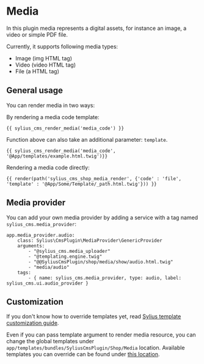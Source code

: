 # Media

In this plugin media represents a digital assets, for instance an image, a video or simple PDF file.

Currently, it supports following media types:

- Image (img HTML tag)
- Video (video HTML tag)
- File (a HTML tag)

## General usage

You can render media in two ways:

By rendering a media code template:

```twig
{{ sylius_cms_render_media('media_code') }}
```
Function above can also take an additional parameter: `template`.

```twig
{{ sylius_cms_render_media('media_code', '@App/templates/example.html.twig')}}
```

Rendering a media code directly:

```twig
{{ render(path('sylius_cms_shop_media_render', {'code' : 'file', 'template' : '@App/Some/Template/_path.html.twig'})) }}
```

## Media provider

You can add your own media provider by adding a service with a tag named `sylius_cms.media_provider`:

```twig
app.media_provider.audio:
    class: Sylius\CmsPlugin\MediaProvider\GenericProvider
    arguments:
        - "@sylius_cms.media_uploader"
        - "@templating.engine.twig"
        - "@@SyliusCmsPlugin/shop/media/show/audio.html.twig"
        - "media/audio"
    tags:
        - { name: sylius_cms.media_provider, type: audio, label: sylius_cms.ui.audio_provider }
```

## Customization

If you don't know how to override templates yet,
read [Sylius template customization guide](http://docs.sylius.org/en/latest/customization/template.html).

Even if you can pass template argument to render media resource, you can change the global templates under `app/templates/bundles/SyliusCmsPlugin/Shop/Media` location.
Available templates you can override can be found under [this location](../templates/Shop/Media).
